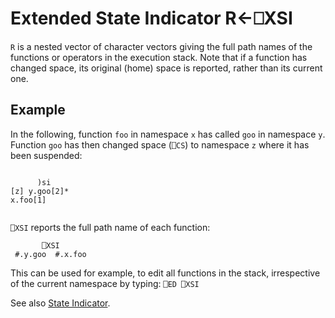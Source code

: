 <!-- Hidden search keywords -->
<div style="display: none;">
  ⎕XSI XSI
</div>






<h1 class="heading"><span class="name">Extended State Indicator</span> <span class="command">R←⎕XSI</span></h1>



`R` is a nested vector of character vectors giving the full path names of the functions or operators in the execution stack. Note that if a function has changed space, its original (home) space is reported, rather than its current one.


<h2 class="example">Example</h2>


In the following, function `foo` in namespace `x` has called `goo` in namespace `y`.  Function `goo` has then changed space (`⎕CS`) to namespace `z` where it has been suspended:
```apl
 
      )si
[z] y.goo[2]*
x.foo[1]
 
```



`⎕XSI` reports the full path name of each function:
```apl
       ⎕XSI
 #.y.goo  #.x.foo
```


This can be used for example, to edit all functions in the stack, irrespective of the current namespace by typing:    `⎕ED ⎕XSI`


See also [State Indicator](si.md).



